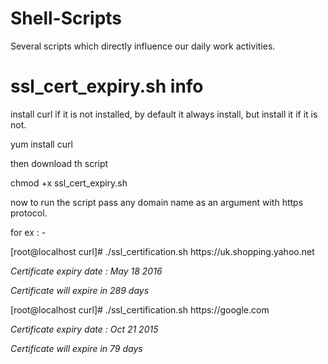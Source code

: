 # Shell-Scripts
Several scripts which directly influence our daily work activities. 
# ssl_cert_expiry.sh info
install curl if it is not installed, by default it always install, but install it if it is not.
<p>yum install curl</p>
then download th script
<p>chmod +x ssl_cert_expiry.sh</p>
<p>now to run the script pass any domain name as an argument with https protocol.</p>
for ex : -
<p>[root@localhost curl]# ./ssl_certification.sh https://uk.shopping.yahoo.net</h4></p>
<p><i>Certificate expiry date : May 18 2016</i></p>
<p><i>Certificate will expire in 289 days</i></p>

<p>[root@localhost curl]# ./ssl_certification.sh https://google.com</p>
<p><i>Certificate expiry date : Oct 21 2015</i></p>
<p><i>Certificate will expire in 79 days</i></p>
